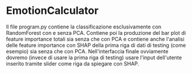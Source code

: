 # EmotionCalculator

Il file program.py contiene la classificazione esclusivamente con RandomForest con e senza PCA. Contiene poi la produzione del bar plot di feature importance totali sia senza che con PCA e contiene anche l'analisi delle feature importance con SHAP della prima riga di dati di testing (come esempio) sia senza che con PCA. Nell'interfaccia finale ovviamente dovremo (invece di usare la prima riga di testing) usare l'input dell'utente inserito tramite slider come riga da spiegare con SHAP. 
